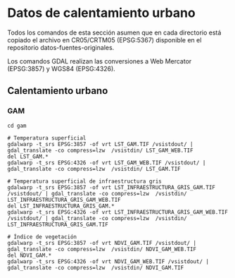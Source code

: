 # Datos de calentamiento urbano
Todos los comandos de esta sección asumen que en cada directorio está copiado el archivo en CR05/CRTM05 (EPSG:5367) disponible en el repositorio datos-fuentes-originales.

Los comandos GDAL realizan las conversiones a Web Mercator (EPSG:3857) y WGS84 (EPSG:4326).

## Calentamiento urbano
### GAM

```shell
cd gam

# Temperatura superficial
gdalwarp -t_srs EPSG:3857 -of vrt LST_GAM.TIF /vsistdout/ | gdal_translate -co compress=lzw  /vsistdin/ LST_GAM_WEB.TIF
del LST_GAM.*
gdalwarp -t_srs EPSG:4326 -of vrt LST_GAM_WEB.TIF /vsistdout/ | gdal_translate -co compress=lzw  /vsistdin/ LST_GAM.TIF

# Temperatura superficial de infraestructura gris
gdalwarp -t_srs EPSG:3857 -of vrt LST_INFRAESTRUCTURA_GRIS_GAM.TIF /vsistdout/ | gdal_translate -co compress=lzw  /vsistdin/ LST_INFRAESTRUCTURA_GRIS_GAM_WEB.TIF
del LST_INFRAESTRUCTURA_GRIS_GAM.*
gdalwarp -t_srs EPSG:4326 -of vrt LST_INFRAESTRUCTURA_GRIS_GAM_WEB.TIF /vsistdout/ | gdal_translate -co compress=lzw  /vsistdin/ LST_INFRAESTRUCTURA_GRIS_GAM.TIF

# Índice de vegetación
gdalwarp -t_srs EPSG:3857 -of vrt NDVI_GAM.TIF /vsistdout/ | gdal_translate -co compress=lzw  /vsistdin/ NDVI_GAM_WEB.TIF
del NDVI_GAM.*
gdalwarp -t_srs EPSG:4326 -of vrt NDVI_GAM_WEB.TIF /vsistdout/ | gdal_translate -co compress=lzw  /vsistdin/ NDVI_GAM.TIF
```
